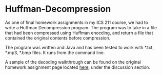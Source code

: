 Huffman-Decompression
=====================

As one of final homework assignments in my ICS 211 course, we had to write a Huffman Decompression program.  The program was to take in a file that had been compressed using Huffman enocding, and return a file that contained the original contents before compression.

The program was written and Java and has been tested to work with *.txt, *.mp3, *.bmp files.  It runs from the command line.

A sample of the decoding walkthrough can be found on the original homework assignment page located <a href="http://www2.hawaii.edu/~ztomasze/teaching/ics211/2012fa/hw/A11.html">here</a>, under the discussion section.
